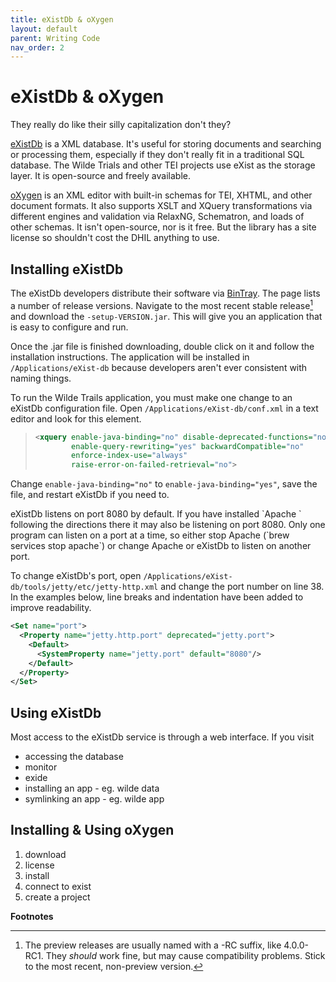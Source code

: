 ```yaml
---
title: eXistDb & oXygen
layout: default
parent: Writing Code
nav_order: 2
---
```



# eXistDb & oXygen

They really do like their silly capitalization don't they?

[eXistDb](http://exist-db.org/exist/apps/homepage/index.html) is a XML
database. It's useful for storing documents and searching or processing
them, especially if they don't really fit in a traditional SQL database.
The Wilde Trials and other TEI projects use eXist as the storage
layer. It is open-source and freely available.

[oXygen](https://www.oxygenxml.com/) is an XML editor with built-in
schemas for TEI, XHTML, and other document formats. It also supports
XSLT and XQuery transformations via different engines and validation via
RelaxNG, Schematron, and loads of other schemas. It isn't open-source,
nor is it free. But the library has a site license so shouldn't cost the
DHIL anything to use.

## Installing eXistDb

The eXistDb developers distribute their software via
[BinTray](https://bintray.com/existdb/releases/exist). The page lists a
number of release versions. Navigate to the most recent stable
release[^1] and download the `-setup-VERSION.jar`. This will give you an
application that is easy to configure and run.

Once the .jar file is finished downloading, double click on it and
follow the installation instructions. The application will be installed
in `/Applications/eXist-db` because developers aren't ever consistent
with naming things.

To run the Wilde Trails application, you must make one change to an
eXistDb configuration file. Open `/Applications/eXist-db/conf.xml` in a
text editor and look for this element.

> ``` xml
> <xquery enable-java-binding="no" disable-deprecated-functions="no"
>         enable-query-rewriting="yes" backwardCompatible="no"
>         enforce-index-use="always"
>         raise-error-on-failed-retrieval="no">
> ```

Change `enable-java-binding="no"` to `enable-java-binding="yes"`, save
the file, and restart eXistDb if you need to.

<div class="note">
eXistDb listens on port 8080 by default. If you have installed
`Apache <section-apache>` following the directions there it may also be
listening on port 8080. Only one program can listen on a port at a time,
so either stop Apache (`brew services stop apache`) or change Apache or
eXistDb to listen on another port.

To change eXistDb's port, open
`/Applications/eXist-db/tools/jetty/etc/jetty-http.xml` and change the
port number on line 38. In the examples below, line breaks and
indentation have been added to improve readability.

``` xml
<Set name="port">
  <Property name="jetty.http.port" deprecated="jetty.port">
    <Default>
      <SystemProperty name="jetty.port" default="8080"/>
    </Default>
  </Property>
</Set>
```
</div>

## Using eXistDb

Most access to the eXistDb service is through a web interface. If you
visit

-   accessing the database
-   monitor
-   exide
-   installing an app - eg. wilde data
-   symlinking an app - eg. wilde app

## Installing & Using oXygen

1.  download
2.  license
3.  install
4.  connect to exist
5.  create a project

**Footnotes**

[^1]:
    The preview releases are usually named with a -RC suffix, like 
    4.0.0-RC1. They *should* work fine, but may cause compatibility 
    problems. Stick to the most recent, non-preview version.
